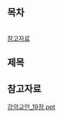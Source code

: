 ## 목차
[](#)   
[참고자료](#참고자료)   

## **제목**

## 참고자료

[강의교안_19장.ppt](https://github.com/abarthdew/this-is-Java/blob/main/basics/files/%EA%B0%95%EC%9D%98%EA%B5%90%EC%95%88_19%EC%9E%A5.ppt)